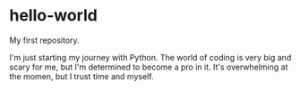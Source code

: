 # hello-world
My first repository.

I'm just starting my journey with Python. The world of coding is very big and scary for me, but I'm determined to become a pro in it. It's overwhelming at the momen, but I trust time and myself. 
